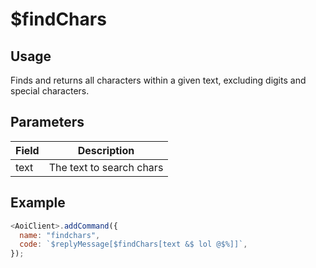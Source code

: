 # $findChars

## Usage

Finds and returns all characters within a given text, excluding digits and special characters.

## Parameters

| Field | Description                |
| ----- | -------------------------- |
| text  | The text to search chars   |

## Example

```javascript
<AoiClient>.addCommand({
  name: "findchars",
  code: `$replyMessage[$findChars[text &$ lol @$%]]`,
});
```